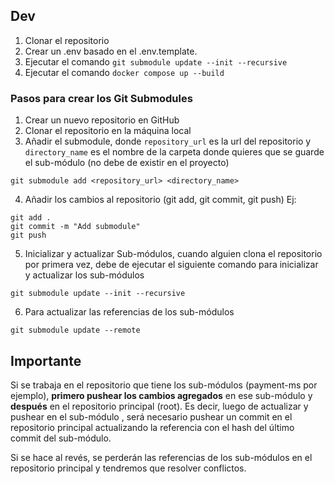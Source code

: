  ## Dev
 1. Clonar el repositorio
 2. Crear un .env basado en el .env.template.
 3. Ejecutar el comando `git submodule update --init --recursive`
 4. Ejecutar el comando `docker compose up --build`

 ### Pasos para crear los Git Submodules


1. Crear un nuevo repositorio en GitHub
2. Clonar el repositorio en la máquina local
3. Añadir el submodule, donde `repository_url` es la url del repositorio y `directory_name` es el nombre de la carpeta donde quieres que se guarde el sub-módulo (no debe de existir en el proyecto)
```
git submodule add <repository_url> <directory_name>
```
4. Añadir los cambios al repositorio (git add, git commit, git push)
Ej:
```
git add .
git commit -m "Add submodule"
git push
```
5. Inicializar y actualizar Sub-módulos, cuando alguien clona el repositorio por primera vez, debe de ejecutar el siguiente comando para inicializar y actualizar los sub-módulos
```
git submodule update --init --recursive
```
6. Para actualizar las referencias de los sub-módulos
```
git submodule update --remote
```


## Importante
Si se trabaja en el repositorio que tiene los sub-módulos (payment-ms por ejemplo), **primero pushear los cambios agregados** en ese sub-módulo y **después** en el repositorio principal (root). Es decir, luego de actualizar y pushear en el sub-módulo , será necesario pushear un commit en el repositorio principal actualizando la referencia con el hash del último commit del sub-módulo.

Si se hace al revés, se perderán las referencias de los sub-módulos en el repositorio principal y tendremos que resolver conflictos.
